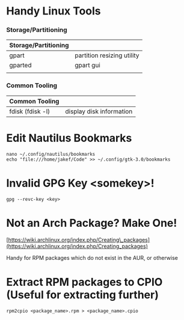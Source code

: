 # Handy Linux Tools

### Storage/Partitioning

| Storage/Partitioning |  |
| :--- | :--- |
| gpart | partition resizing utility |
| gparted | gpart gui |
|  |  |

### Common Tooling

| Common Tooling |  |
| :--- | :--- |
| fdisk \(fdisk -l\) | display disk information |

# Edit Nautilus Bookmarks

```
nano ~/.config/nautilus/bookmarks
echo "file:///home/jakef/Code" >> ~/.config/gtk-3.0/bookmarks
```

# Invalid GPG Key &lt;somekey&gt;!

```
gpg --revc-key <key>
```

# Not an Arch Package? Make One!

[https://wiki.archlinux.org/index.php/Creating\_packages](https://wiki.archlinux.org/index.php/Creating_packages)

Handy for RPM packages which do not exist in the AUR, or otherwise

# Extract RPM packages to CPIO \(Useful for extracting further\)

```
rpm2cpio <package_name>.rpm > <package_name>.cpio
```



